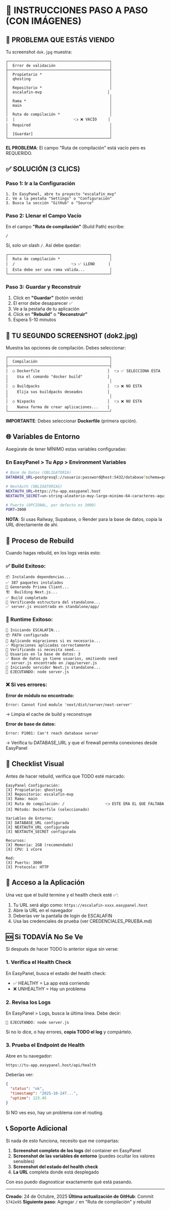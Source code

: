 
# 🎯 INSTRUCCIONES PASO A PASO (CON IMÁGENES)

## 🔴 PROBLEMA QUE ESTÁS VIENDO

Tu screenshot `dok.jpg` muestra:

```
┌─────────────────────────────────────────────┐
│  Error de validación                        │
├─────────────────────────────────────────────┤
│  Propietario *                              │
│  qhosting                                   │
│                                             │
│  Repositorio *                              │
│  escalafin-mvp                             │
│                                             │
│  Rama *                                     │
│  main                                       │
│                                             │
│  Ruta de compilación *                      │
│  |                          👈 ❌ VACÍO     │
│  Required                                   │
│                                             │
│  [Guardar]                                  │
└─────────────────────────────────────────────┘
```

**EL PROBLEMA**: El campo "Ruta de compilación" está vacío pero es REQUERIDO.

## ✅ SOLUCIÓN (3 CLICS)

### Paso 1: Ir a la Configuración

```
1. En EasyPanel, abre tu proyecto "escalafin_mvp"
2. Ve a la pestaña "Settings" o "Configuración"
3. Busca la sección "GitHub" o "Source"
```

### Paso 2: Llenar el Campo Vacío

En el campo **"Ruta de compilación"** (Build Path) escribe:

```
/
```

Sí, solo un slash `/`. Así debe quedar:

```
┌─────────────────────────────────────────────┐
│  Ruta de compilación *                      │
│  /                         👈 ✅ LLENO      │
│  Esta debe ser una rama válida...           │
└─────────────────────────────────────────────┘
```

### Paso 3: Guardar y Reconstruir

1. Click en **"Guardar"** (botón verde)
2. El error debe desaparecer ✅
3. Ve a la pestaña de tu aplicación
4. Click en **"Rebuild"** o **"Reconstruir"**
5. Espera 5-10 minutos

## 📸 TU SEGUNDO SCREENSHOT (dok2.jpg)

Muestra las opciones de compilación. Debes seleccionar:

```
┌─────────────────────────────────────────────┐
│  Compilación                                │
├─────────────────────────────────────────────┤
│  ○ Dockerfile                              │  👈 ✅ SELECCIONA ESTA
│    Usa el comando "docker build"           │
│                                             │
│  ○ Buildpacks                              │  👈 ❌ NO ESTA
│    Elija sus buildpacks deseados           │
│                                             │
│  ○ Nixpacks                                │  👈 ❌ NO ESTA
│    Nueva forma de crear aplicaciones...    │
└─────────────────────────────────────────────┘
```

**IMPORTANTE**: Debes seleccionar **Dockerfile** (primera opción).

## 🌐 Variables de Entorno

Asegúrate de tener MÍNIMO estas variables configuradas:

### En EasyPanel > Tu App > Environment Variables

```bash
# Base de Datos (OBLIGATORIA)
DATABASE_URL=postgresql://usuario:password@host:5432/database?schema=public

# NextAuth (OBLIGATORIAS)
NEXTAUTH_URL=https://tu-app.easypanel.host
NEXTAUTH_SECRET=un-string-aleatorio-muy-largo-minimo-64-caracteres-aqui

# Puerto (OPCIONAL, por defecto es 3000)
PORT=3000
```

**NOTA**: Si usas Railway, Supabase, o Render para la base de datos, copia la URL directamente de ahí.

## 🔄 Proceso de Rebuild

Cuando hagas rebuild, en los logs verás esto:

### ✅ Build Exitoso:
```
📦 Instalando dependencias...
✅ 387 paquetes instalados
🔧 Generando Prisma Client...
🏗️  Building Next.js...
✅ Build completado
📂 Verificando estructura del standalone...
✅ server.js encontrado en standalone/app/
```

### 🚀 Runtime Exitoso:
```
🚀 Iniciando ESCALAFIN...
📦 PATH configurado
🔄 Aplicando migraciones si es necesario...
✅ Migraciones aplicadas correctamente
🌱 Verificando si necesita seed...
👥 Usuarios en la base de datos: 3
✅ Base de datos ya tiene usuarios, omitiendo seed
✅ server.js encontrado en /app/server.js
🚀 Iniciando servidor Next.js standalone...
🎉 EJECUTANDO: node server.js
```

### ❌ Si ves errores:

**Error de módulo no encontrado:**
```
Error: Cannot find module 'next/dist/server/next-server'
```
→ Limpia el cache de build y reconstruye

**Error de base de datos:**
```
Error: P1001: Can't reach database server
```
→ Verifica tu DATABASE_URL y que el firewall permita conexiones desde EasyPanel

## 🎯 Checklist Visual

Antes de hacer rebuild, verifica que TODO esté marcado:

```
EasyPanel Configuración:
[X] Propietario: qhosting
[X] Repositorio: escalafin-mvp
[X] Rama: main
[X] Ruta de compilación: /                  👈 ESTE ERA EL QUE FALTABA
[X] Método: Dockerfile (seleccionado)

Variables de Entorno:
[X] DATABASE_URL configurada
[X] NEXTAUTH_URL configurada
[X] NEXTAUTH_SECRET configurada

Recursos:
[X] Memoria: 2GB (recomendado)
[X] CPU: 1 vCore

Red:
[X] Puerto: 3000
[X] Protocolo: HTTP
```

## 📱 Acceso a la Aplicación

Una vez que el build termine y el health check esté ✅:

1. Tu URL será algo como: `https://escalafin-xxxx.easypanel.host`
2. Abre la URL en el navegador
3. Deberías ver la pantalla de login de ESCALAFIN
4. Usa las credenciales de prueba (ver CREDENCIALES_PRUEBA.md)

## 🆘 Si TODAVÍA No Se Ve

Si después de hacer TODO lo anterior sigue sin verse:

### 1. Verifica el Health Check

En EasyPanel, busca el estado del health check:
- ✅ HEALTHY = La app está corriendo
- ❌ UNHEALTHY = Hay un problema

### 2. Revisa los Logs

En EasyPanel > Logs, busca la última línea. Debe decir:
```
🎉 EJECUTANDO: node server.js
```

Si no lo dice, o hay errores, **copia TODO el log** y compártelo.

### 3. Prueba el Endpoint de Health

Abre en tu navegador:
```
https://tu-app.easypanel.host/api/health
```

Deberías ver:
```json
{
  "status": "ok",
  "timestamp": "2025-10-24T...",
  "uptime": 123.45
}
```

Si NO ves eso, hay un problema con el routing.

## 📞 Soporte Adicional

Si nada de esto funciona, necesito que me compartas:

1. **Screenshot completo de los logs** del container en EasyPanel
2. **Screenshot de las variables de entorno** (puedes ocultar los valores sensibles)
3. **Screenshot del estado del health check**
4. **La URL** completa donde está desplegado

Con eso puedo diagnosticar exactamente qué está pasando.

---

**Creado**: 24 de Octubre, 2025
**Última actualización de GitHub**: Commit `5742e95`
**Siguiente paso**: Agregar `/` en "Ruta de compilación" y rebuild
